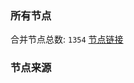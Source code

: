### 所有节点
合并节点总数: `1354`
[节点链接](https://raw.githubusercontent.com/rzhy1/11/master/sub/sub_merge_base64.txt)

### 节点来源